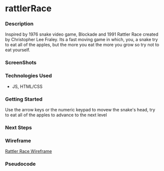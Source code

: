 # rattlerRace

### Description 
Inspired by 1976 snake video game, Blockade and 1991 Rattler Race created by Christopher Lee Fraley. Its a fast moving game in which, you, a snake try to eat all of the apples, but the more you eat the more you grow so try not to eat yourself.  

### ScreenShots

### Technologies Used
- JS, HTML/CSS

### Getting Started 
Use the arrow keys or the numeric keypad to movew the snake's head, try to eat all of the apples to advance to the next level 

### Next Steps

### Wireframe 

<a href="https://www.figma.com/file/k1247DzM2dWvngDV5vOdt4/RattlerRace?node-id=0%3A1" target="_blank">Rattler Race Wireframe</a>

### Pseudocode
